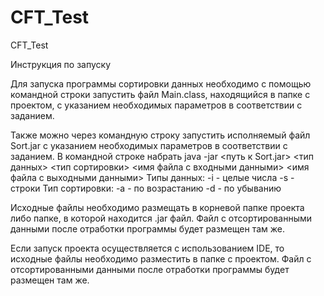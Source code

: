 # CFT_Test
CFT_Test

Инструкция по запуску 

Для запуска программы сортировки данных необходимо с помощью командной строки запустить файл Main.class, находящийся в папке с проектом, с указанием необходимых параметров в соответствии с заданием.

Также можно через командную строку запустить исполняемый файл Sort.jar с указанием необходимых параметров в соответствии с заданием.
В командной строке набрать
java -jar <путь к Sort.jar> <тип данных> <тип сортировки> <имя файла с входными данными> <имя файла с выходными данными> Типы данных:
-i - целые числа
-s - строки
Тип сортировки:
-a - по возрастанию
-d - по убыванию

Исходные файлы необходимо размещать в корневой папке проекта либо папке, в которой находится .jar файл. 
Файл с отсортированными данными после отработки программы будет размещен там же.

Если запуск проекта осуществляется с использованием IDE, то исходные файлы необходимо разместить в папке с проектом. Файл с отсортированными данными после отработки программы будет размещен там же.
